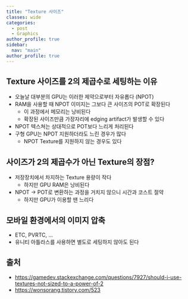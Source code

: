 ```yaml
---
title: "Texture 사이즈"
classes: wide
categories: 
  - post
  - Graphics
author_profile: true
sidebar:
  nav: "main"
author_profile: true
---
```


## Texture 사이즈를 2의 제곱수로 세팅하는 이유
* 오늘날 대부분의 GPU는 이러한 제약으로부터 자유롭다 (NPOT)
* RAM을 사용할 때 NPOT 이미지는 그보다 큰 사이즈의 POT로 확장된다
  * 이 과정에서 메모리는 낭비된다
  * 확장된 사이즈만큼 가장자리에 edging artifact가 발생할 수 있다
* NPOT 텍스쳐는 상대적으로 POT보다 느리게 처리된다
* 구형 GPU는 NPOT 지원하더라도 느린 경우가 많다
   * NPOT Texture를 지원하지 않는 경우도 있다

## 사이즈가 2의 제곱수가 아닌 Texture의 장점?
* 저장장치에서 차지하는 Texture 용량이 작다
  - 하지만 GPU RAM은 낭비된다
* NPOT -> POT로 변환하는 과정을 거치지 않으니 시간과 코스트 절약
  - 하지만 GPU가 이용할 땐 느리다

## 모바일 환경에서의 이미지 압축
* ETC, PVRTC, ...
* 유니티 아틀라스를 사용하면 별도로 세팅하지 않아도 된다

## 출처
* <https://gamedev.stackexchange.com/questions/7927/should-i-use-textures-not-sized-to-a-power-of-2>
* <https://wonsorang.tistory.com/523>